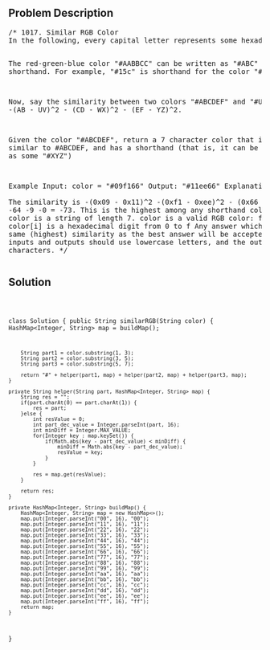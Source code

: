 <!--
<style>
  body { font-family: Arial, sans-serif; }
  .container { max-width: 1000px; margin: auto; padding: 20px; }
  .comment-block { background-color: #f9f9f9; padding: 10px; border-left: 5px solid #ccc; }
  .code-block { background-color: #f4f4f4; padding: 10px; border: 1px solid #ddd; }
</style>
-->

<div class='container'>
<h2>Problem Description</h2>
<div class='comment-block'>
<pre>
/* 1017. Similar RGB Color
In the following, every capital letter represents some hexadecimal digit from 0 to f.

The red-green-blue color "#AABBCC" can be written as "#ABC" in shorthand. For example, "#15c" is 
shorthand for the color "#1155cc".

Now, say the similarity between two colors "#ABCDEF" and "#UVWXYZ" is -(AB - UV)^2 - (CD - WX)^2 - (EF - YZ)^2.

Given the color "#ABCDEF", return a 7 character color that is most similar to #ABCDEF, and has a shorthand 
(that is, it can be represented as some "#XYZ")

Example
Input: color = "#09f166"
Output: "#11ee66"
Explanation:  
The similarity is -(0x09 - 0x11)^2 -(0xf1 - 0xee)^2 - (0x66 - 0x66)^2 = -64 -9 -0 = -73.
This is the highest among any shorthand color.
Notice
color is a string of length 7.
color is a valid RGB color: for i > 0, color[i] is a hexadecimal digit from 0 to f
Any answer which has the same (highest) similarity as the best answer will be accepted.
All inputs and outputs should use lowercase letters, and the output is 7 characters.
*/
</pre>
</div>

<h2>Solution</h2>
<div class='code-block'>
<pre><code class='language-java'>

class Solution {
    public String similarRGB(String color) {
        HashMap<Integer, String> map = buildMap();
        
        String part1 = color.substring(1, 3);
        String part2 = color.substring(3, 5);
        String part3 = color.substring(5, 7);
        
        return "#" + helper(part1, map) + helper(part2, map) + helper(part3, map);
    }
    
    private String helper(String part, HashMap<Integer, String> map) {
        String res = "";
        if(part.charAt(0) == part.charAt(1)) {
            res = part;
        }else {
            int resValue = 0;
            int part_dec_value = Integer.parseInt(part, 16);
            int minDiff = Integer.MAX_VALUE;
            for(Integer key : map.keySet()) {
                if(Math.abs(key - part_dec_value) < minDiff) {
                    minDiff = Math.abs(key - part_dec_value);
                    resValue = key;
                }
            }
            
            res = map.get(resValue);
        }
        
        return res;
    }
    
    private HashMap<Integer, String> buildMap() {
        HashMap<Integer, String> map = new HashMap<>();
        map.put(Integer.parseInt("00", 16), "00");
        map.put(Integer.parseInt("11", 16), "11");
        map.put(Integer.parseInt("22", 16), "22");
        map.put(Integer.parseInt("33", 16), "33");
        map.put(Integer.parseInt("44", 16), "44");
        map.put(Integer.parseInt("55", 16), "55");
        map.put(Integer.parseInt("66", 16), "66");
        map.put(Integer.parseInt("77", 16), "77");
        map.put(Integer.parseInt("88", 16), "88");
        map.put(Integer.parseInt("99", 16), "99");
        map.put(Integer.parseInt("aa", 16), "aa");
        map.put(Integer.parseInt("bb", 16), "bb");
        map.put(Integer.parseInt("cc", 16), "cc");
        map.put(Integer.parseInt("dd", 16), "dd");
        map.put(Integer.parseInt("ee", 16), "ee");
        map.put(Integer.parseInt("ff", 16), "ff");
        return map;
    }
}</code></pre>
</div>
</div>
